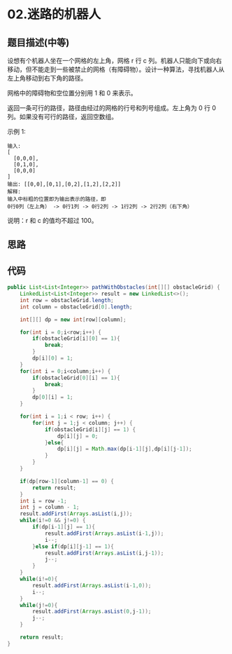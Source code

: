 # 02.迷路的机器人

## 题目描述(中等)

设想有个机器人坐在一个网格的左上角，网格 r 行 c 列。机器人只能向下或向右移动，但不能走到一些被禁止的网格（有障碍物）。设计一种算法，寻找机器人从左上角移动到右下角的路径。

网格中的障碍物和空位置分别用 1 和 0 来表示。

返回一条可行的路径，路径由经过的网格的行号和列号组成。左上角为 0 行 0 列。如果没有可行的路径，返回空数组。

示例 1:

```text
输入:
[
  [0,0,0],
  [0,1,0],
  [0,0,0]
]
输出: [[0,0],[0,1],[0,2],[1,2],[2,2]]
解释: 
输入中标粗的位置即为输出表示的路径，即
0行0列（左上角） -> 0行1列 -> 0行2列 -> 1行2列 -> 2行2列（右下角）
```


说明：r 和 c 的值均不超过 100。

## 思路



## 代码

```java
public List<List<Integer>> pathWithObstacles(int[][] obstacleGrid) {
    LinkedList<List<Integer>> result = new LinkedList<>();
    int row = obstacleGrid.length;
    int column = obstacleGrid[0].length;

    int[][] dp = new int[row][column];

    for(int i = 0;i<row;i++) {
        if(obstacleGrid[i][0] == 1){
            break;
        }
        dp[i][0] = 1;
    }
    for(int i = 0;i<column;i++) {
        if(obstacleGrid[0][i] == 1){
            break;
        }
        dp[0][i] = 1;
    }

    for(int i = 1;i < row; i++) {
        for(int j = 1;j < column; j++) {
            if(obstacleGrid[i][j] == 1) {
                dp[i][j] = 0;
            }else{
                dp[i][j] = Math.max(dp[i-1][j],dp[i][j-1]);
            }
        }
    }

    if(dp[row-1][column-1] == 0) {
        return result;
    }  
    int i = row -1;
    int j = column - 1;
    result.addFirst(Arrays.asList(i,j));
    while(i!=0 && j!=0) {
        if(dp[i-1][j] == 1){
            result.addFirst(Arrays.asList(i-1,j));
            i--;
        }else if(dp[i][j-1] == 1){
            result.addFirst(Arrays.asList(i,j-1));
            j--;
        }
    }
    while(i!=0){
        result.addFirst(Arrays.asList(i-1,0));
        i--;
    }
    while(j!=0){
        result.addFirst(Arrays.asList(0,j-1));
        j--;
    }

    return result;
}
```

